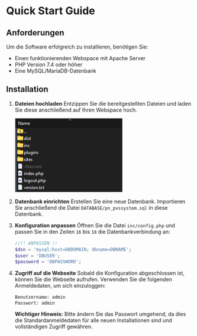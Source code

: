 # Quick Start Guide

## Anforderungen

Um die Software erfolgreich zu installieren, benötigen Sie:

- Einen funktionierenden Webspace mit Apache Server
- PHP Version 7.4 oder höher
- Eine MySQL/MariaDB-Datenbank

## Installation

1. **Dateien hochladen**
   Entzippen Sie die bereitgestellten Dateien und laden Sie diese anschließend auf Ihren Webspace hoch.

   ![Webspace-Files](../../assets/images/webspace_pvs.png)

2. **Datenbank einrichten**
   Erstellen Sie eine neue Datenbank. Importieren Sie anschließend die Datei `DATABASE/pn_pvssystem.sql` in diese Datenbank.

3. **Konfiguration anpassen**
   Öffnen Sie die Datei `inc/config.php` und passen Sie in den Zeilen `16` bis `18` die Datenbankverbindung an:

   ```php
   //!! ANPASSEN !!
   $dsn = 'mysql:host=DBDOMAIN; dbname=DBNAME';
   $user = 'DBUSER';
   $password = 'DBPASSWORD';
   ```

4. **Zugriff auf die Webseite**
   Sobald die Konfiguration abgeschlossen ist, können Sie die Webseite aufrufen. Verwenden Sie die folgenden Anmeldedaten, um sich einzuloggen:

   ```
   Benutzername: admin
   Passwort: admin
   ```

   **Wichtiger Hinweis:** Bitte ändern Sie das Passwort umgehend, da dies die Standardanmeldedaten für alle neuen Installationen sind und vollständigen Zugriff gewähren.
